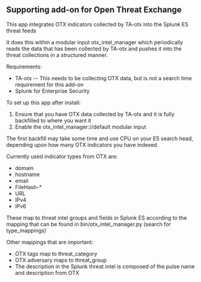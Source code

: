 Supporting add-on for Open Threat Exchange
-----------------------------------------

This app integrates OTX indicators collected by TA-otx into the Splunk ES threat feeds

It does this within a modular input otx_intel_manager which periodically reads the data that has been collected by TA-otx and pushes it into the threat collections in a structured manner.

Requirements:

* TA-otx -- This needs to be collecting OTX data, but is not a search time requirement for this add-on
* Splunk for Enterprise Security

To set up this app after install:
1. Ensure that you have OTX data collected by TA-otx and it is fully backfilled to where you want it
1. Enable the otx_intel_manager://default modular input

The first backfill may take some time and use CPU on your ES search head, depending upon how many OTX indicators you have indexed.

Currently used indicator types from OTX are:

* domain
* hostname
* email
* FileHash-*
* URL
* IPv4
* IPv6

These map to threat intel groups and fields in Splunk ES according to the mapping that can be found in bin/otx_intel_manager.py (search for type_mappings)

Other mappings that are important:

* OTX tags map to threat_category
* OTX adversary maps to threat_group
* The description in the Splunk threat intel is composed of the pulse name and description from OTX
